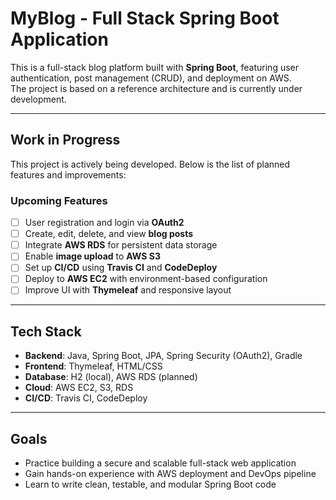 # MyBlog - Full Stack Spring Boot Application

This is a full-stack blog platform built with **Spring Boot**, featuring user authentication, post management (CRUD), and deployment on AWS.  
The project is based on a reference architecture and is currently under development.

---

## Work in Progress

This project is actively being developed. Below is the list of planned features and improvements:

### Upcoming Features

- [ ] User registration and login via **OAuth2**
- [ ] Create, edit, delete, and view **blog posts**
- [ ] Integrate **AWS RDS** for persistent data storage
- [ ] Enable **image upload** to **AWS S3**
- [ ] Set up **CI/CD** using **Travis CI** and **CodeDeploy**
- [ ] Deploy to **AWS EC2** with environment-based configuration
- [ ] Improve UI with **Thymeleaf** and responsive layout

---

## Tech Stack

- **Backend**: Java, Spring Boot, JPA, Spring Security (OAuth2), Gradle
- **Frontend**: Thymeleaf, HTML/CSS
- **Database**: H2 (local), AWS RDS (planned)
- **Cloud**: AWS EC2, S3, RDS
- **CI/CD**: Travis CI, CodeDeploy

---

## Goals

- Practice building a secure and scalable full-stack web application
- Gain hands-on experience with AWS deployment and DevOps pipeline
- Learn to write clean, testable, and modular Spring Boot code  